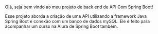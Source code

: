 Olá, seja bem vindo ao meu projeto de back end de API Com Spring Boot!

Esse projeto aborda a criação de uma API utilizando a framework Java Spring Boot e conexão com um banco de dados mySQL. Ele é feito para acompanhar um curso na Alura de Spring Boot também.

